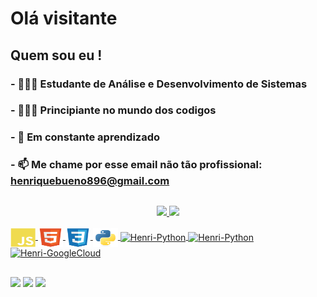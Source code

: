 # Olá visitante

## Quem sou eu !

### - 👨🏻‍🎓 Estudante de Análise e Desenvolvimento de Sistemas
### - 👨🏻‍💻 Principiante no mundo dos codigos
### - 👾 Em constante aprendizado
### - 📫 Me chame por esse email não tão profissional: henriquebueno896@gmail.com

  ##
  
<div align="center">
  <a href="https://github.com/henribueno00">
  <img height="180em" src="https://github-readme-stats.vercel.app/api?username=henribueno00&show_icons=true&theme=dracula&include_all_commits=true&count_private=true"/>
  <img height="140em" src="https://github-readme-stats.vercel.app/api/top-langs/?username=henribueno00&layout=compact&langs_count=7&theme=dracula"/>
</div>
<div style="display: inline_block"><br>
  <img align="center" alt="Henri-Js" height="30" width="40" src="https://raw.githubusercontent.com/devicons/devicon/master/icons/javascript/javascript-plain.svg">
  <img align="center" alt="Henri-HTML" height="30" width="40" src="https://raw.githubusercontent.com/devicons/devicon/master/icons/html5/html5-original.svg">
  <img align="center" alt="Henri-CSS" height="30" width="40" src="https://raw.githubusercontent.com/devicons/devicon/master/icons/css3/css3-original.svg">
  <img align="center" alt="Henri-Python" height="30" width="40" src="https://raw.githubusercontent.com/devicons/devicon/master/icons/python/python-original.svg">
  <img align="center" alt="Henri-Python" height="30" width="40" src="https://cdn.jsdelivr.net/gh/devicons/devicon/icons/php/php-original.svg" /> 
  <img align="center" alt="Henri-Python" height="30" width="40" src="https://cdn.jsdelivr.net/gh/devicons/devicon/icons/mysql/mysql-original.svg" />
  <img align="center" alt="Henri-GoogleCloud" height="30" width="40" src="https://cdn.jsdelivr.net/gh/devicons/devicon/icons/googlecloud/googlecloud-original.svg"/>
  <br>
  
  ##
  
<div> 
  <a href="https://instagram.com/henrique_bueno00" target="_blank"><img src="https://img.shields.io/badge/-Instagram-%23E4405F?style=for-the-badge&logo=instagram&logoColor=white" target="_blank"></a>
  <a href = "mailto:henriquebueno896.com"><img src="https://img.shields.io/badge/-Gmail-%23333?style=for-the-badge&logo=gmail&logoColor=white" target="_blank"></a>
  <a href="https://www.linkedin.com/in/henrique-bueno-b973b3191" target="_blank"><img src="https://img.shields.io/badge/-LinkedIn-%230077B5?style=for-the-badge&logo=linkedin&logoColor=white" target="_blank"></a> 
</div>
 
